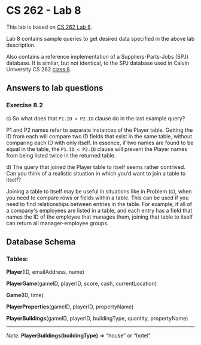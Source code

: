 # CS 262 - Lab 8

This lab is based on [CS 262 Lab 8](https://cs.calvin.edu/courses/cs/262/kvlinden/08is/lab.html).

Lab 8 contains sample queries to get desired data specified in the above lab description.

Also contains a reference implementation of a Suppliers-Parts-Jobs (SPJ) database.
It is similar, but not identical, to the SPJ database used in Calvin University
CS 262 [class 8](https://cs.calvin.edu/courses/cs/262/kvlinden/08is/class.html).

## Answers to lab questions

### Exercise 8.2

c) So what does that `P1.ID < P2.ID` clause do in the last example query?

P1 and P2 names refer to separate instances of the Player table. Getting the ID from each will compare two ID fields that exist in the same table, without comparing each ID with only itself. In essence, if two names are found to be equal in the table, the `P1.ID < P2.ID` clause will prevent the Player names from being listed twice in the returned table.

d) The query that joined the Player table to itself seems rather contrived. 
Can you think of a realistic situation in which you’d want to join a table to itself?

Joining a table to itself may be useful in situations like in Problem (c), when you need to compare rows or fields within a table. This can be used if you need to find relationships between entries in the table. For example, if all of a company's employees are listed in a table, and each entry has a field that names the ID of the employee that manages them, joining that table to itself can return all manager-employee groups.

## Database Schema

### Tables:

**Player**(ID, emailAddress, name)

**PlayerGame**(gameID, playerID, score, cash, currentLocation)

**Game**(ID, time)

**PlayerProperties**(gameID, playerID, propertyName)

**PlayerBuildings**(gameID, playerID, buildingType, quantity, propertyName)

--------------------------------------

*Note*: **PlayerBuildings(buildingType)** => “house” or “hotel”



